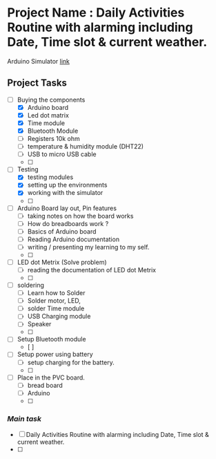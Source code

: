 # Project Name : Daily Activities Routine with alarming including Date, Time slot & current weather.

Arduino Simulator [link](https://wokwi.com/projects/new/arduino-uno)

## Project Tasks

- [ ] Buying the components
	- [x] Arduino board
	- [x] Led dot matrix
	- [x] Time module
	- [x] Bluetooth Module 
	- [ ] Registers 10k ohm
	- [ ] temperature & humidity module (DHT22)
	- [ ] USB to micro USB cable 
	- [ ] 
- [ ] Testing 
	- [x] testing modules
	- [x] setting up the environments
	- [x] working with the simulator
	- [ ] 
- [ ] Arduino Board lay out, Pin features
	- [ ] taking notes on how the board works
	- [ ] How do breadboards work ?
	- [ ] Basics of Arduino board
	- [ ] Reading Arduino documentation 
	- [ ] writing / presenting my learning to my self.
	- [ ] 
- [ ] LED dot Metrix (Solve problem)
	- [ ] reading the documentation of LED dot Metrix
	- [ ] 
- [ ] soldering 
	- [ ] Learn how to Solder
	- [ ] Solder motor, LED, 
	- [ ] solder Time module
	- [ ] USB Charging module
	- [ ] Speaker
	- [ ] 
- [ ] Setup Bluetooth module
	- [ ] 
- [ ] Setup power using battery
	- [ ] setup charging for the battery.
	- [ ] 
- [ ] Place in the PVC board.
	- [ ] bread board
	- [ ] Arduino
	- [ ] 

### *Main task*
- [ ] Daily Activities Routine with alarming including Date, Time slot & current weather.
- [ ] 
